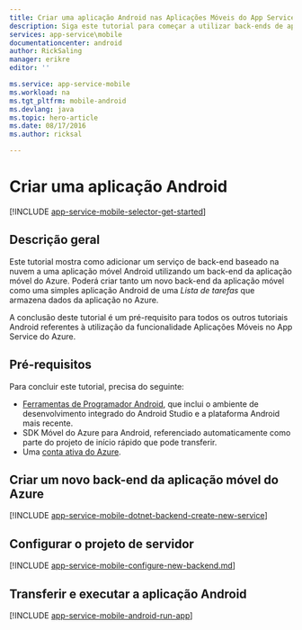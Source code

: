 ```yaml
---
title: Criar uma aplicação Android nas Aplicações Móveis do App Service do Azure | Microsoft Docs
description: Siga este tutorial para começar a utilizar back-ends de aplicações móveis do Azure para desenvolvimento do Android
services: app-service\mobile
documentationcenter: android
author: RickSaling
manager: erikre
editor: ''

ms.service: app-service-mobile
ms.workload: na
ms.tgt_pltfrm: mobile-android
ms.devlang: java
ms.topic: hero-article
ms.date: 08/17/2016
ms.author: ricksal

---
```

# Criar uma aplicação Android
[!INCLUDE [app-service-mobile-selector-get-started](../../includes/app-service-mobile-selector-get-started.md)]

## Descrição geral
Este tutorial mostra como adicionar um serviço de back-end baseado na nuvem a uma aplicação móvel Android utilizando um back-end da aplicação móvel do Azure.  Poderá criar tanto um novo back-end da aplicação móvel como uma simples aplicação Android de uma *Lista de tarefas* que armazena dados da aplicação no Azure.

A conclusão deste tutorial é um pré-requisito para todos os outros tutoriais Android referentes à utilização da funcionalidade Aplicações Móveis no App Service do Azure.

## Pré-requisitos
Para concluir este tutorial, precisa do seguinte:

* [Ferramentas de Programador Android](https://developer.android.com/sdk/index.html), que inclui o ambiente de desenvolvimento integrado do Android Studio e a plataforma Android mais recente.
* SDK Móvel do Azure para Android, referenciado automaticamente como parte do projeto de início rápido que pode transferir.
* Uma [conta ativa do Azure](https://azure.microsoft.com/pricing/free-trial/).

## Criar um novo back-end da aplicação móvel do Azure
[!INCLUDE [app-service-mobile-dotnet-backend-create-new-service](../../includes/app-service-mobile-dotnet-backend-create-new-service.md)]

## Configurar o projeto de servidor
[!INCLUDE [app-service-mobile-configure-new-backend.md](../../includes/app-service-mobile-configure-new-backend.md)]

## Transferir e executar a aplicação Android
[!INCLUDE [app-service-mobile-android-run-app](../../includes/app-service-mobile-android-run-app.md)]

<!-- Images. -->

<!-- URLs -->
[Portal do Azure]: https://portal.azure.com/
[Visual Studio Community 2013]: https://go.microsoft.com/fwLink/p/?LinkID=534203



<!--HONumber=ago16_HO4-->


